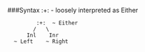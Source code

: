 ###Syntax
:+: - loosely interpreted as Either

             :+:  ~ Either
            /   \
          Inl    Inr
      ~ Left    ~ Right
